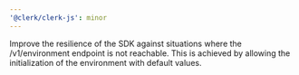 ```yaml
---
'@clerk/clerk-js': minor
---
```


Improve the resilience of the SDK against situations where the /v1/environment endpoint is not reachable. This is achieved by allowing the initialization of the environment with default values.
